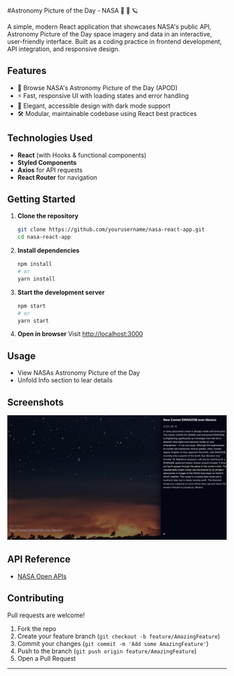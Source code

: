 #Astronomy Picture of the Day - NASA 🚀 🌌 🪐

A simple, modern React application that showcases NASA's public API, Astronomy Picture of the Day space imagery and data in an interactive, user-friendly interface. Built as a coding practice in frontend development, API integration, and responsive design.

## Features

- 🌌 Browse NASA's Astronomy Picture of the Day (APOD)
- ⚡ Fast, responsive UI with loading states and error handling
- 🎨 Elegant, accessible design with dark mode support
- 🛠️ Modular, maintainable codebase using React best practices

## Technologies Used

- **React** (with Hooks & functional components)
- **Styled Components**
- **Axios** for API requests
- **React Router** for navigation

## Getting Started

1. **Clone the repository**
   ```bash
   git clone https://github.com/yourusername/nasa-react-app.git
   cd nasa-react-app
   ```

2. **Install dependencies**
   ```bash
   npm install
   # or
   yarn install
   ```

3. **Start the development server**
   ```bash
   npm start
   # or
   yarn start
   ```

4. **Open in browser**
   Visit [http://localhost:3000](http://localhost:3000)

## Usage

- View NASAs Astronomy Picture of the Day
- Unfold Info section to lear details

## Screenshots

![Screenshot of the running app](image.png)

## API Reference

- [NASA Open APIs](https://api.nasa.gov/)

## Contributing

Pull requests are welcome!

1. Fork the repo
2. Create your feature branch (`git checkout -b feature/AmazingFeature`)
3. Commit your changes (`git commit -m 'Add some AmazingFeature'`)
4. Push to the branch (`git push origin feature/AmazingFeature`)
5. Open a Pull Request

---
